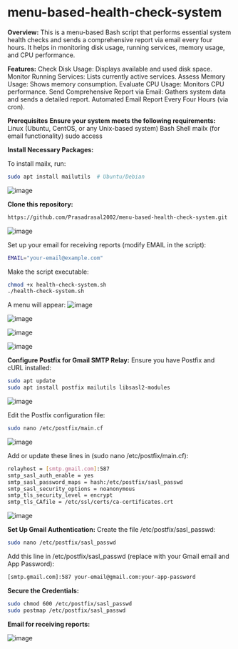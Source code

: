 # menu-based-health-check-system

**Overview:**
This is a menu-based Bash script that performs essential system health checks and sends a comprehensive report via email every four hours. It helps in monitoring disk usage, running services, memory usage, and CPU performance.

**Features:**
Check Disk Usage: Displays available and used disk space.
Monitor Running Services: Lists currently active services.
Assess Memory Usage: Shows memory consumption.
Evaluate CPU Usage: Monitors CPU performance.
Send Comprehensive Report via Email: Gathers system data and sends a detailed report.
Automated Email Report Every Four Hours (via cron).

**Prerequisites**
**Ensure your system meets the following requirements:**
Linux (Ubuntu, CentOS, or any Unix-based system)
Bash Shell
mailx (for email functionality)
sudo access

**Install Necessary Packages:**

To install mailx, run:
```bash
sudo apt install mailutils  # Ubuntu/Debian
```
![image](https://github.com/user-attachments/assets/be1db0fc-d991-4cd9-9df1-ad1cb99d76c5)



**Clone this repository:**
```bash
https://github.com/Prasadrasal2002/menu-based-health-check-system.git
```
![image](https://github.com/user-attachments/assets/8a998ae8-1b66-42ec-bd4b-55188b98d2fe)

Set up your email for receiving reports (modify EMAIL in the script):
```bash
EMAIL="your-email@example.com"
```

Make the script executable:
```bash
chmod +x health-check-system.sh
./health-check-system.sh
```
A menu will appear:
![image](https://github.com/user-attachments/assets/6ac0ccb3-b77a-46c0-a3cc-9b1d01a7d154)

![image](https://github.com/user-attachments/assets/d092e90d-cf24-4887-99b0-6d1169200779)

![image](https://github.com/user-attachments/assets/ed555b0d-a419-4688-b7e5-7618ef6a9324)

![image](https://github.com/user-attachments/assets/b0d8f23e-ddb3-4839-97e7-05d56e6ae3a9)


**Configure Postfix for Gmail SMTP Relay:**
Ensure you have Postfix and cURL installed:
```bash
sudo apt update
sudo apt install postfix mailutils libsasl2-modules
```
![image](https://github.com/user-attachments/assets/44726dde-e57c-48dd-b116-3528fd5854c6)

Edit the Postfix configuration file:
```bash
sudo nano /etc/postfix/main.cf
```
![image](https://github.com/user-attachments/assets/7fcb07db-4f4b-42b7-9c50-ee7b824ac1c6)


Add or update these lines in (sudo nano /etc/postfix/main.cf):
```bash
relayhost = [smtp.gmail.com]:587
smtp_sasl_auth_enable = yes
smtp_sasl_password_maps = hash:/etc/postfix/sasl_passwd
smtp_sasl_security_options = noanonymous
smtp_tls_security_level = encrypt
smtp_tls_CAfile = /etc/ssl/certs/ca-certificates.crt
```
![image](https://github.com/user-attachments/assets/6911f987-e0f4-49c4-8b4a-cb7949c75dfa)

**Set Up Gmail Authentication:**
Create the file /etc/postfix/sasl_passwd:
```bash
sudo nano /etc/postfix/sasl_passwd
```

Add this line in /etc/postfix/sasl_passwd (replace with your Gmail email and App Password):
```bash
[smtp.gmail.com]:587 your-email@gmail.com:your-app-password
```

**Secure the Credentials:**
```bash
sudo chmod 600 /etc/postfix/sasl_passwd
sudo postmap /etc/postfix/sasl_passwd
```

**Email for receiving reports:**

![image](https://github.com/user-attachments/assets/d3a21a45-4297-4bf5-9ad4-49dcad3d4455)








